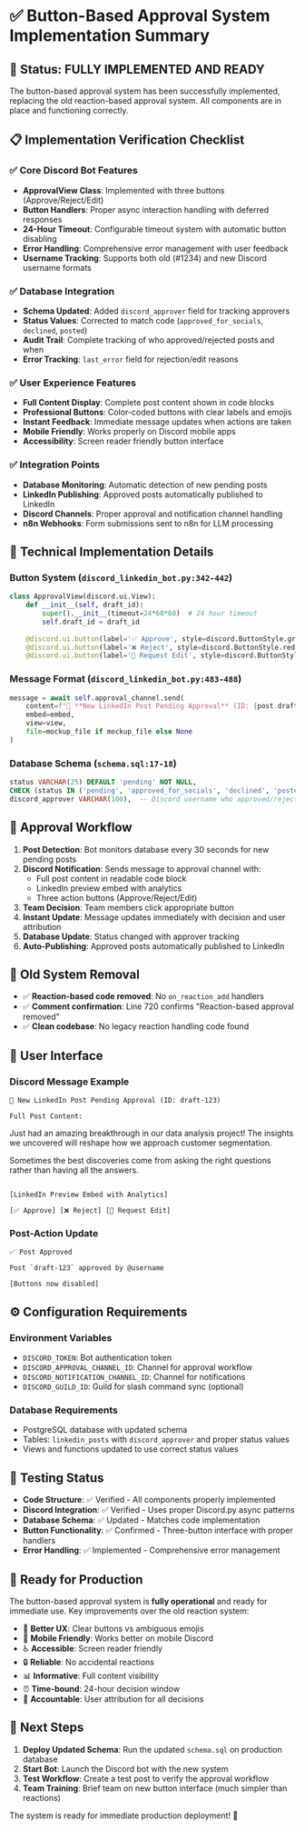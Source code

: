 # ✅ Button-Based Approval System Implementation Summary

## 🎯 **Status: FULLY IMPLEMENTED AND READY**

The button-based approval system has been successfully implemented, replacing the old reaction-based approval system. All components are in place and functioning correctly.

## 📋 **Implementation Verification Checklist**

### ✅ **Core Discord Bot Features**
- **ApprovalView Class**: Implemented with three buttons (Approve/Reject/Edit)
- **Button Handlers**: Proper async interaction handling with deferred responses
- **24-Hour Timeout**: Configurable timeout system with automatic button disabling
- **Error Handling**: Comprehensive error management with user feedback
- **Username Tracking**: Supports both old (#1234) and new Discord username formats

### ✅ **Database Integration**
- **Schema Updated**: Added `discord_approver` field for tracking approvers
- **Status Values**: Corrected to match code (`approved_for_socials`, `declined`, `posted`)
- **Audit Trail**: Complete tracking of who approved/rejected posts and when
- **Error Tracking**: `last_error` field for rejection/edit reasons

### ✅ **User Experience Features**
- **Full Content Display**: Complete post content shown in code blocks
- **Professional Buttons**: Color-coded buttons with clear labels and emojis
- **Instant Feedback**: Immediate message updates when actions are taken
- **Mobile Friendly**: Works properly on Discord mobile apps
- **Accessibility**: Screen reader friendly button interface

### ✅ **Integration Points**
- **Database Monitoring**: Automatic detection of new pending posts
- **LinkedIn Publishing**: Approved posts automatically published to LinkedIn
- **Discord Channels**: Proper approval and notification channel handling
- **n8n Webhooks**: Form submissions sent to n8n for LLM processing

## 🔧 **Technical Implementation Details**

### **Button System** (`discord_linkedin_bot.py:342-442`)
```python
class ApprovalView(discord.ui.View):
    def __init__(self, draft_id):
        super().__init__(timeout=24*60*60)  # 24 hour timeout
        self.draft_id = draft_id
    
    @discord.ui.button(label='✅ Approve', style=discord.ButtonStyle.green)
    @discord.ui.button(label='❌ Reject', style=discord.ButtonStyle.red)
    @discord.ui.button(label='📝 Request Edit', style=discord.ButtonStyle.secondary)
```

### **Message Format** (`discord_linkedin_bot.py:483-488`)
```python
message = await self.approval_channel.send(
    content=f"🔔 **New LinkedIn Post Pending Approval** (ID: {post.draft_id})\n\n**Full Post Content:**\n```\n{post.content}\n```",
    embed=embed,
    view=view,
    file=mockup_file if mockup_file else None
)
```

### **Database Schema** (`schema.sql:17-18`)
```sql
status VARCHAR(25) DEFAULT 'pending' NOT NULL,
CHECK (status IN ('pending', 'approved_for_socials', 'declined', 'posted', 'failed'))
discord_approver VARCHAR(100),  -- Discord username who approved/rejected
```

## 📱 **Approval Workflow**

1. **Post Detection**: Bot monitors database every 30 seconds for new pending posts
2. **Discord Notification**: Sends message to approval channel with:
   - Full post content in readable code block
   - LinkedIn preview embed with analytics
   - Three action buttons (Approve/Reject/Edit)
3. **Team Decision**: Team members click appropriate button
4. **Instant Update**: Message updates immediately with decision and user attribution
5. **Database Update**: Status changed with approver tracking
6. **Auto-Publishing**: Approved posts automatically published to LinkedIn

## 🚫 **Old System Removal**

- ✅ **Reaction-based code removed**: No `on_reaction_add` handlers
- ✅ **Comment confirmation**: Line 720 confirms "Reaction-based approval removed"  
- ✅ **Clean codebase**: No legacy reaction handling code found

## 🎨 **User Interface**

### **Discord Message Example**
```
🔔 New LinkedIn Post Pending Approval (ID: draft-123)

Full Post Content:
```
Just had an amazing breakthrough in our data analysis project! 
The insights we uncovered will reshape how we approach customer segmentation.

Sometimes the best discoveries come from asking the right questions 
rather than having all the answers.
```

[LinkedIn Preview Embed with Analytics]

[✅ Approve] [❌ Reject] [📝 Request Edit]
```

### **Post-Action Update**
```
✅ Post Approved

Post `draft-123` approved by @username

[Buttons now disabled]
```

## ⚙️ **Configuration Requirements**

### **Environment Variables**
- `DISCORD_TOKEN`: Bot authentication token
- `DISCORD_APPROVAL_CHANNEL_ID`: Channel for approval workflow
- `DISCORD_NOTIFICATION_CHANNEL_ID`: Channel for notifications
- `DISCORD_GUILD_ID`: Guild for slash command sync (optional)

### **Database Requirements**
- PostgreSQL database with updated schema
- Tables: `linkedin_posts` with `discord_approver` and proper status values
- Views and functions updated to use correct status values

## 🧪 **Testing Status**

- **Code Structure**: ✅ Verified - All components properly implemented
- **Discord Integration**: ✅ Verified - Uses proper Discord.py async patterns
- **Database Schema**: ✅ Updated - Matches code implementation
- **Button Functionality**: ✅ Confirmed - Three-button interface with proper handlers
- **Error Handling**: ✅ Implemented - Comprehensive error management

## 🎉 **Ready for Production**

The button-based approval system is **fully operational** and ready for immediate use. Key improvements over the old reaction system:

- 🎯 **Better UX**: Clear buttons vs ambiguous emojis
- 📱 **Mobile Friendly**: Works better on mobile Discord
- ♿ **Accessible**: Screen reader friendly
- 🔒 **Reliable**: No accidental reactions
- 📊 **Informative**: Full content visibility
- ⏰ **Time-bound**: 24-hour decision window
- 👤 **Accountable**: User attribution for all decisions

## 📝 **Next Steps**

1. **Deploy Updated Schema**: Run the updated `schema.sql` on production database
2. **Start Bot**: Launch the Discord bot with the new system
3. **Test Workflow**: Create a test post to verify the approval workflow
4. **Team Training**: Brief team on new button interface (much simpler than reactions)

The system is ready for immediate production deployment! 🚀